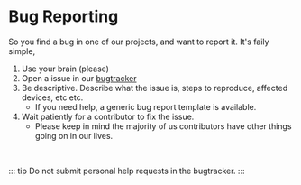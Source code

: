 # Bug Reporting

So you find a bug in one of our projects, and want to report it. It's faily simple,

1. Use your brain (please)
2. Open a issue in our [bugtracker](https://github.com/chrultrabook/bugtracker/issues)
3. Be descriptive. Describe what the issue is, steps to reproduce, affected devices, etc etc.
   - If you need help, a generic bug report template is available.
4. Wait patiently for a contributor to fix the issue.
   - Please keep in mind the majority of us contributors have other things going on in our lives.

<br>

::: tip
Do not submit personal help requests in the bugtracker. 
:::
